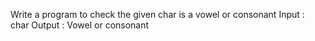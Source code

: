Write a program to check the given char is a vowel or consonant
Input : char
Output : Vowel or consonant
